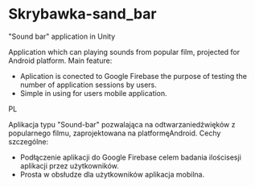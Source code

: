# Skrybawka-sand_bar
"Sound bar" application in Unity

Application which can playing sounds from popular film, projected for Android platform.
Main feature:

- Aplication is conected to Google Firebase the purpose of testing the number of application sessions by users. 
- Simple in using for users mobile application.

PL

Aplikacja typu "Sound-bar" pozwalająca na odtwarzaniedźwięków z popularnego filmu, zaprojektowana na platformęAndroid.
Cechy szczególne:
- Podłączenie aplikacji do Google Firebase celem badania ilościsesji aplikacji przez użytkowników.
- Prosta w obsłudze dla użytkowników aplikacja mobilna.
